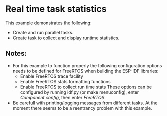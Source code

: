 # Real time task statistics
This example demonstrates the following:
* Create and run parallel tasks.
* Create task to collect and display runtime statistics.

## Notes:
* For this example to function properly the following configuration options
needs to be defined for FreeRTOS when building the ESP-IDF libraries:
  * Enable FreeRTOS trace facility
  * Enable FreeRTOS stats formatting functions
  * Enable FreeRTOS to collect run time stats
These options can be configured by running idf.py (or make menuconfig),
enter _Component config_, then enter _FreeRTOS_.
* Be carefull with printing/logging messages from different tasks. At the moment there
seems to be a reentrancy problem with this example.
